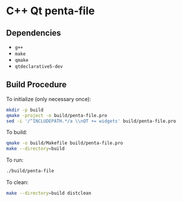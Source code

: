 # C++ Qt penta-file

## Dependencies

* `g++`
* `make`
* `qmake`
* `qtdeclarative5-dev`

## Build Procedure

To initialize (only necessary once):

```bash
mkdir -p build
qmake -project -o build/penta-file.pro
sed -i '/^INCLUDEPATH.*/a \\nQT += widgets' build/penta-file.pro
```

To build:

```bash
qmake -o build/Makefile build/penta-file.pro
make --directory=build
```

To run:

```bash
./build/penta-file
```

To clean:

```bash
make --directory=build distclean
```

